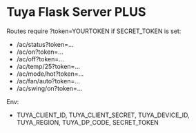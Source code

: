 # Tuya Flask Server PLUS

Routes require ?token=YOURTOKEN if SECRET_TOKEN is set:
- /ac/status?token=...
- /ac/on?token=...
- /ac/off?token=...
- /ac/temp/25?token=...
- /ac/mode/hot?token=...
- /ac/fan/auto?token=...
- /ac/swing/on?token=...

Env:
- TUYA_CLIENT_ID, TUYA_CLIENT_SECRET, TUYA_DEVICE_ID, TUYA_REGION, TUYA_DP_CODE, SECRET_TOKEN

